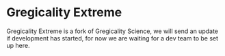 # Gregicality Extreme

Gregicality Extreme is a fork of Gregicality Science, we will send an update if development has started, for now we are waiting for a dev team to be set up here.
